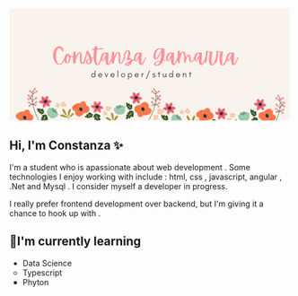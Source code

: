 


<!--
**constanzagamarra/constanzagamarra** is a ✨ _special_ ✨ repository because its `README.md` (this file) appears on your GitHub profile.

Here are some ideas to get you started:

- 🔭 I’m currently working on ...
- 🌱 I’m currently learning ...
- 👯 I’m looking to collaborate on ...
- 🤔 I’m looking for help with ...
- 💬 Ask me about ...
- 📫 How to reach me: ...
- 😄 Pronouns: ...
- ⚡ Fun fact: ...
-->

<img src="https://raw.githubusercontent.com/constanzagamarra/constanzagamarra/master/banner.png" >

## Hi, I'm Constanza ✨
I'm a student who is apassionate about web development . Some technologies I enjoy working with include : html, css , javascript, angular , .Net and Mysql . 
I consider myself a developer in progress. 

I really prefer frontend development over backend, but I'm giving it a chance to hook up with .

## 🌱I'm currently learning 
  <ul>
    <li type="disc"> Data Science </li>
    <li type="circle">Typescript</li>
    <li type="square">Phyton</li>
   </ul>

